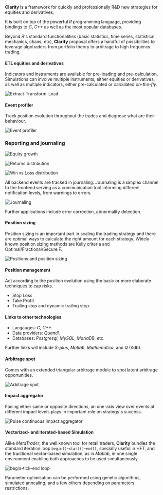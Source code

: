 __Clarity__ is a framework for quickly and professionally R&D new strategies
for equities and derivatives.

It is built on top of the powerful _R_ programming language, providing bindings
to _C_, _C++_ as well as the most popular databases.

Beyond _R_'s standard functionalities (basic statistics, time series,
statistical mechanics, chaos, etc), __Clarity__ proposal offers a
handful of possibilities to leverage algotraders from portfolio theory to
arbitrage to high frequency trading.

#### ETL equities and derivatives

Indicators and instruments are available for pre-loading and pre-calculation.
Simulations can involve multiple instruments, either equities or derivatives, as well as multiple indicators, either pre-calculated or calculated _on-the-fly_.

![Extract-Transform-Load](./imgs/etl.png)

#### Event profiler

Track position evolution throughout the trades and diagnose what are their behaviour.

![Event profiler](./imgs/entry_positions.png)

### Reporting and journaling

![Equity growth](./imgs/equity_growth.png)

![Returns distribution](./imgs/returns_distribution.png)

![Win vs Loss distribution](./imgs/win_vs_loss_positions.png)

All backend events are tracked in journaling. Journaling is a simplex channel to the frontend serving as a communication tool informing different notification levels, from warnings to errors.

![Journaling](./imgs/journaling.png)

Further applications include error correction, abnormality detection.

#### Position sizing

Position sizing is an important part in scaling the trading strategy and there are optimal ways to calculate the right amount for each strategy. Widely known position sizing methods are Kelly criteria and Optimal/Fractional/Secure F.

![Positions and position sizing](./imgs/report.png)

#### Position management

Act according to the position evolution using the basic or more elaborate techniques to cap risks.

* Stop Loss
* Take Profit
* Trailing stop and dynamic trailing stop.

#### Links to other technologies

* Langauges: _C_, _C++_. 
* Data providers: _Quandl_. 
* Databases: _Postgresql_, _MySQL_, _MariaDB_, etc. 

Further links will include _S-plus_, _Matlab_,  _Mathematica_, and _Q_ (Kdb).

#### Arbitrage spot

Comes with an extended triangular arbitrage module to spot latent arbitrage opportunities.

![Arbitrage spot](./imgs/arbitrage_spot.png)

#### Impact aggregator

Facing either same or opposite directions, an one-axis view over events at different impact levels plays in important role on strategy's success.

![Pulse continuous impact aggregator](./imgs/pulse_continuous_impact_aggregator.png)

#### Vectorized- and Iterated-based Simulation

Alike _MetaTrader_, the well known tool for retail traders, __Clarity__ bundles the standard iteration loop `begin()`-`start()`-`end()`, specially useful in HFT, and the traditional vector-based simulation, as in _Matlab_, in one single environment enabling both approaches to be used simultaneously.

![begin-tick-end loop](./imgs/begin_tick_end.png)

Parameter optimisation can be performed using genetic algorithms, simulated annealing, and a few others depending on parameters restrictions.
